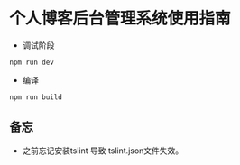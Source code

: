 <!--
 * @Description: 后台管理系统说明
 * @Author: shenxf
 * @Date: 2018-03-24 23:04:44
 -->
# 个人博客后台管理系统使用指南

- 调试阶段
```shell
npm run dev
```

- 编译
```shell
npm run build
```

## 备忘
- 之前忘记安装tslint 导致 tslint.json文件失效。